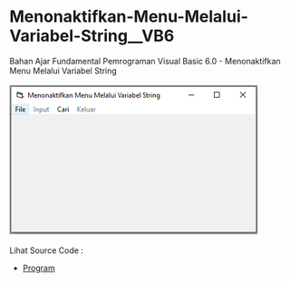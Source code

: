 # Menonaktifkan-Menu-Melalui-Variabel-String__VB6
Bahan Ajar Fundamental Pemrograman Visual Basic 6.0 - Menonaktifkan Menu Melalui Variabel String<br><br>
<img src="https://github.com/RizkyKhapidsyah/Menonaktifkan-Menu-Melalui-Variabel-String__VB6/blob/master/result/001.PNG"><br><br>
Lihat Source Code : <br>
- <a href="https://github.com/RizkyKhapidsyah/Menonaktifkan-Menu-Melalui-Variabel-String__VB6/blob/master/Form1.frm">Program</a>
